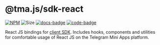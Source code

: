 # @tma.js/sdk-react

[code-badge]: https://img.shields.io/badge/source-black?logo=github

[docs-badge]: https://img.shields.io/badge/documentation-blue?logo=gitbook&logoColor=white

[sdk-react-code-link]: https://github.com/Telegram-Mini-Apps/tma.js/tree/master/packages/sdk-react

[sdk-react-docs-link]: https://docs.telegram-mini-apps.com/packages/tma-js-sdk-react

[sdk-react-npm-link]: https://npmjs.com/package/@tma.js/sdk-react

[sdk-react-npm-badge]: https://img.shields.io/npm/v/@tma.js/sdk-react?logo=npm

[sdk-react-size-badge]: https://img.shields.io/bundlephobia/minzip/@tma.js/sdk-react

[![NPM][sdk-react-npm-badge]][sdk-react-npm-link]
![Size][sdk-react-size-badge]
[![docs-badge]][sdk-react-docs-link]
[![code-badge]][sdk-react-code-link]

React JS bindings
for [client SDK](https://docs.telegram-mini-apps.com/packages/tma-js-sdk). Includes
hooks, components and utilities for comfortable usage of React JS on the Telegram Mini Apps
platform.
